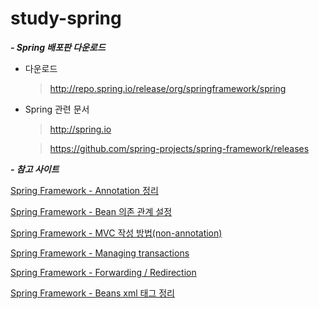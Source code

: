 # study-spring

***- Spring 배포판 다운로드***

- 다운로드

  > http://repo.spring.io/release/org/springframework/spring

- Spring 관련 문서

  > http://spring.io

  > https://github.com/spring-projects/spring-framework/releases



***- 참고 사이트***

  [Spring Framework - Annotation 정리](http://noritersand.tistory.com/156)

  [Spring Framework - Bean 의존 관계 설정](http://noritersand.tistory.com/153)

  [Spring Framework - MVC 작성 방법(non-annotation)](http://noritersand.tistory.com/138)

  [Spring Framework - Managing transactions](http://noritersand.tistory.com/198)

  [Spring Framework - Forwarding / Redirection](http://noritersand.tistory.com/154)

  [Spring Framework - Beans xml 태그 정리](http://noritersand.tistory.com/152)

